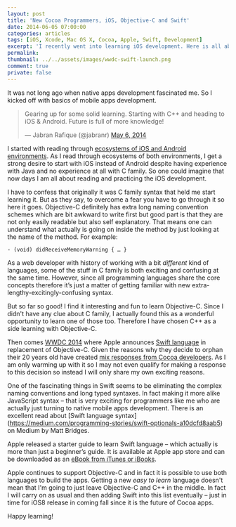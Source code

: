 ```yaml
---
layout: post
title: 'New Cocoa Programmers, iOS, Objective-C and Swift'
date: 2014-06-05 07:00:00
categories: articles
tags: [iOS, Xcode, Mac OS X, Cocoa, Apple, Swift, Development]
excerpt: 'I recently went into learning iOS development. Here is all about so far experience and what future holds in it with new child in Cocoa family called Swift.'
permalink:
thumbnail: ../../assets/images/wwdc-swift-launch.png
comment: true
private: false
---
```


It was not long ago when native apps development fascinated me. So I kicked off with basics of mobile apps development.

<blockquote class="twitter-tweet" lang="en"><p>Gearing up for some solid learning. Starting with C++ and heading to iOS &amp; Android. Future is full of more knowledge!</p>&mdash; Jabran Rafique (@jabranr) <a href="https://twitter.com/jabranr/statuses/463763722305929216">May 6, 2014</a></blockquote>
<script async src="//platform.twitter.com/widgets.js" charset="utf-8"></script>

I started with reading through [ecosystems of iOS and Android environments](http://code.tutsplus.com/tutorials/understanding-the-ios-ecosystem--mobile-13824). As I read through ecosystems of both environments, I get a strong desire to start with iOS instead of Android despite having experience with Java and no experience at all with C family. So one could imagine that now days I am all about reading and practicing the iOS development.

I have to confess that originally it was C family syntax that held me start learning it. But as they say, to overcome a fear you have to go through it so here it goes. Objective-C definitely has extra long naming convention schemes which are bit awkward to write first but good part is that they are not only easily readable but also self explanatory. That means one can understand what actually is going on inside the method by just looking at the name of the method. For example:

`- (void) didReceiveMemoryWarning { … }`

As a web developer with history of working with a bit *different* kind of languages, some of the stuff in C family is both exciting and confusing at the same time. However, since all programming languages share the core concepts therefore it’s just a matter of getting familiar with new extra-lengthy-excitingly-confusing syntax.

But so far so good! I find it interesting and fun to learn Objective-C. Since I didn't have any clue about C family, I actually found this as a wonderful opportunity to learn one of those too. Therefore I have chosen C++ as a side learning with Objective-C.

Then comes [WWDC 2014](http://www.apple.com/apple-events/june-2014/) where Apple announces [Swift language](https://developer.apple.com/swift/) in replacement of Objective-C. Given the reasons why they decide to orphan their 20 years old have created [mix responses from Cocoa developers](http://thenextweb.com/apple/2014/06/03/developers-apples-swift-huge-potential/). As I am only warming up with it so I may not even qualify for making a response to this decision so instead I will only share my own exciting reasons.

One of the fascinating things in Swift seems to be eliminating the complex naming conventions and long typed syntaxes. In fact making it more alike JavaScript syntax – that is very exciting for programmers like me who are actually just turning to native mobile apps development. There is an excellent read about [Swift language syntax] (https://medium.com/programming-stories/swift-optionals-a10dcfd8aab5) on Medium by Matt Bridges.

Apple released a starter guide to learn Swift language – which actually is more than just a beginner’s guide. It is available at Apple app store and can be downloaded as an [eBook from iTunes or iBooks](https://itunes.apple.com/us/book/the-swift-programming-language/id881256329?mt=11).

Apple continues to support Objective-C and in fact it is possible to use both languages to build the apps. Getting a new *easy to learn* language doesn't mean that I'm going to just leave Objective-C and C++ in the middle. In fact I will carry on as usual and then adding Swift into this list eventually – just in time for iOS8 release in coming fall since it is the future of Cocoa apps.

Happy learning!